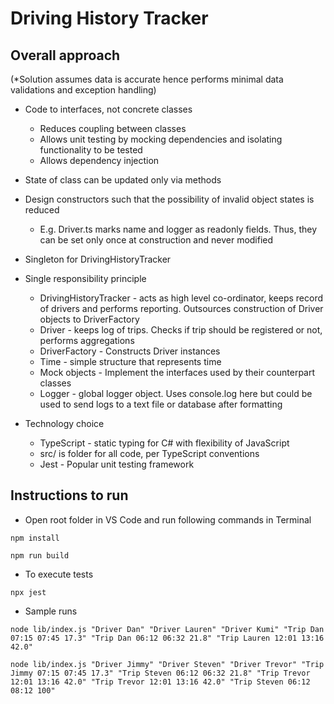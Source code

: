 Driving History Tracker
=======================

Overall approach
----------------

(*Solution assumes data is accurate hence performs minimal data validations and exception handling)

* Code to interfaces, not concrete classes
  * Reduces coupling between classes
  * Allows unit testing by mocking dependencies and isolating functionality to be tested
  * Allows dependency injection

* State of class can be updated only via methods

* Design constructors such that the possibility of invalid object states is reduced
  * E.g. Driver.ts marks name and logger as readonly fields. Thus, they can be set only once at construction and never modified

* Singleton for DrivingHistoryTracker

* Single responsibility principle
  * DrivingHistoryTracker - acts as high level co-ordinator, keeps record of drivers and performs reporting. Outsources construction of Driver objects to DriverFactory
  * Driver - keeps log of trips. Checks if trip should be registered or not, performs aggregations
  * DriverFactory - Constructs Driver instances
  * Time - simple structure that represents time
  * Mock objects - Implement the interfaces used by their counterpart classes
  * Logger - global logger object. Uses console.log here but could be used to send logs to a text file or database after formatting

* Technology choice
  * TypeScript - static typing for C# with flexibility of JavaScript
  * src/ is folder for all code, per TypeScript conventions
  * Jest - Popular unit testing framework

Instructions to run
-------------------

* Open root folder in VS Code and run following commands in Terminal

`npm install`

`npm run build`

* To execute tests

`npx jest`

* Sample runs

`node lib/index.js "Driver Dan" "Driver Lauren" "Driver Kumi" "Trip Dan 07:15 07:45 17.3" "Trip Dan 06:12 06:32 21.8" "Trip Lauren 12:01 13:16 42.0"`

`node lib/index.js "Driver Jimmy" "Driver Steven" "Driver Trevor" "Trip Jimmy 07:15 07:45 17.3" "Trip Steven 06:12 06:32 21.8" "Trip Trevor 12:01 13:16 42.0" "Trip Trevor 12:01 13:16 42.0" "Trip Steven 06:12 08:12 100"`

